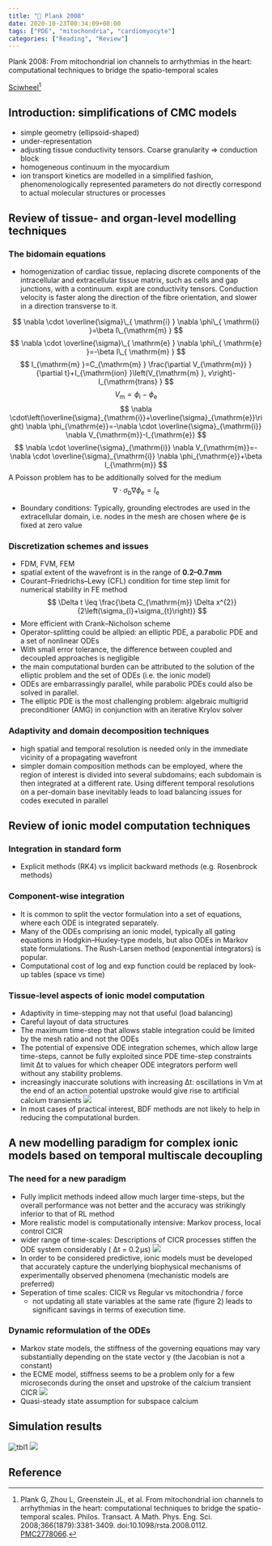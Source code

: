 ```yaml
---
title: "📝 Plank 2008"
date: 2020-10-23T00:34:09+08:00
tags: ["PDE", "mitochondria", "cardiomyocyte"]
categories: ["Reading", "Review"]
---
```


Plank 2008: From mitochondrial ion channels to arrhythmias in the heart: computational techniques to bridge the spatio-temporal scales

[Sciwheel](https://sciwheel.com/work/#/items/5042147)[^Plank2008]

<!--more-->

## Introduction: simplifications of CMC models
* simple geometry (ellipsoid-shaped)
* under-representation
* adjusting tissue conductivity tensors. Coarse granularity => conduction block
* homogeneous continuum in the myocardium
* ion transport kinetics are modelled in a simplified fashion, phenomenologically represented parameters do not directly correspond to actual molecular structures or processes

## Review of tissue- and organ-level modelling techniques
### The bidomain equations
*  homogenization of cardiac tissue, replacing discrete components of the intracellular and extracellular tissue matrix, such as cells and gap junctions, with a continuum. expit are conductivity tensors. Conduction velocity is faster along the direction of the fibre orientation, and slower in a direction transverse to it.

$$
\nabla \cdot \overline{\sigma}\_{ \mathrm{i} } \nabla \phi\_{ \mathrm{i} }=\beta I\_{\mathrm{m} }
$$
$$
\nabla \cdot \overline{\sigma}\_{ \mathrm{e} } \nabla \phi\_{ \mathrm{e} }=-\beta I\_{ \mathrm{m} }
$$
$$
I_{\mathrm{m} }=C_{\mathrm{m} } \frac{\partial V_{\mathrm{m}} }{\partial t}+I_{\mathrm{ion} }\left(V_{\mathrm{m} }, v\right)-I_{\mathrm{trans} }
$$
$$
V_{\mathrm{m}}=\phi_{\mathrm{i}}-\phi_{\mathrm{e}}
$$
$$
\nabla \cdot\left(\overline{\sigma}_{\mathrm{i}}+\overline{\sigma}_{\mathrm{e}}\right) \nabla \phi_{\mathrm{e}}=-\nabla \cdot \overline{\sigma}_{\mathrm{i}} \nabla V_{\mathrm{m}}-I_{\mathrm{e}}
$$
$$
\nabla \cdot \overline{\sigma}_{\mathrm{i}} \nabla V_{\mathrm{m}}=-\nabla \cdot \overline{\sigma}_{\mathrm{i}} \nabla \phi_{\mathrm{e}}+\beta I_{\mathrm{m}}
$$
A Poisson problem has to be additionally solved for the medium
$$
\nabla \cdot \sigma_{\mathrm{b}} \nabla \phi_{\mathrm{e}}=I_{\mathrm{e}}
$$
* Boundary conditions: Typically, grounding electrodes are used in the extracellular domain, i.e. nodes in the mesh are chosen where ϕe is fixed at zero value

### Discretization schemes and issues
* FDM, FVM, FEM
* spatial extent of the wavefront is in the range of **0.2–0.7 mm**
* Courant–Friedrichs–Lewy (CFL) condition for time step limit for numerical stability in FE method
$$
\Delta t \leq \frac{\beta C_{\mathrm{m}} \Delta x^{2}}{2\left(\sigma_{l}+\sigma_{t}\right)}
$$
* More efficient with Crank–Nicholson scheme
* Operator-splitting could be allpied: an elliptic PDE, a parabolic PDE and a set of nonlinear ODEs
* With small error tolerance, the difference between coupled and decoupled approaches is negligible
* the main computational burden can be attributed to the solution of the elliptic problem and the set of ODEs (i.e. the ionic model)
* ODEs are embarrassingly parallel, while parabolic PDEs could also be solved in parallel.
* The elliptic PDE is the most challenging problem: algebraic multigrid preconditioner (AMG) in conjunction with an iterative Krylov solver

### Adaptivity and domain decomposition techniques
* high spatial and temporal resolution is needed only in the immediate vicinity of a propagating wavefront
* simpler domain composition methods can be employed, where the region of interest is divided into several subdomains; each subdomain is then integrated at a different rate. Using different temporal resolutions on a per-domain base inevitably leads to load balancing issues for codes executed in parallel

## Review of ionic model computation techniques
### Integration in standard form
* Explicit methods (RK4) vs implicit backward methods (e.g. Rosenbrock methods)
### Component-wise integration
* It is common to split the vector formulation into a set of equations, where each ODE is integrated separately.
* Many of the ODEs comprising an ionic model, typically all gating equations in Hodgkin–Huxley-type models, but also ODEs in Markov state formulations. The Rush-Larsen method (exponential integrators) is popular.
* Computational cost of log and exp function could be replaced by look-up tables (space vs time)
### Tissue-level aspects of ionic model computation
* Adaptivity in time-stepping may not that useful (load balancing)
* Careful layout of data structures
* The maximum time-step that allows stable integration could be limited by the mesh ratio and not the ODEs
* The potential of expensive ODE integration schemes, which allow large time-steps, cannot be fully exploited since PDE time-step constraints limit Δt to values for which cheaper ODE integrators perform well without any stability problems.
* increasingly inaccurate solutions with increasing Δt: oscillations in Vm at the end of an action potential upstroke would give rise to artificial calcium transients
![](https://royalsocietypublishing.org/cms/attachment/9bd4936f-c93e-42fb-9bab-b2feccd68d3c/3381fig1.jpg)
* In most cases of practical interest, BDF methods are not likely to help in reducing the computational burden.
## A new modelling paradigm for complex ionic models based on temporal multiscale decoupling
### The need for a new paradigm
* Fully implicit methods indeed allow much larger time-steps, but the overall performance was not better and the accuracy was strikingly inferior to that of RL method
* More realistic model is computationally intensive: Markov process, local control CICR
* wider range of time-scales: Descriptions of CICR processes stiffen the ODE system considerably ( Δt = 0.2 μs)
![](https://royalsocietypublishing.org/cms/attachment/f4af665b-ec64-4c88-8791-4b7a5e206179/3381fig2.jpg)
* In order to be considered predictive, ionic models must be developed that accurately capture the underlying biophysical mechanisms of experimentally observed phenomena (mechanistic models are preferred)
* Seperation of time scales: CICR vs Regular vs mitochondria / force
    *  not updating all state variables at the same rate (figure 2) leads to significant savings in terms of execution time.

### Dynamic reformulation of the ODEs
* Markov state models, the stiffness of the governing equations may vary substantially depending on the state vector y (the Jacobian is not a constant)
* the ECME model, stiffness seems to be a problem only for a few microseconds during the onset and upstroke of the calcium transient CICR
![](https://royalsocietypublishing.org/cms/attachment/1399ee9b-591e-4e0a-8b86-8c160828c9f0/3381fig3.jpg)
* Quasi-steady state assumption for subspace calcium

## Simulation results
![tbl1](https://user-images.githubusercontent.com/40054455/86706372-6651bd80-c049-11ea-907b-3532ac48b81e.png)
![](https://royalsocietypublishing.org/cms/attachment/cafd3caa-5e92-473e-8f24-345a33a48cfe/3381fig4.jpg)

## Reference
[^Plank2008]: Plank G, Zhou L, Greenstein JL, et al. From mitochondrial ion channels to arrhythmias in the heart: computational techniques to bridge the spatio-temporal scales. Philos. Transact. A Math. Phys. Eng. Sci. 2008;366(1879):3381-3409. doi:10.1098/rsta.2008.0112. [PMC2778066](https://www.ncbi.nlm.nih.gov/pmc/articles/PMC2778066/).
